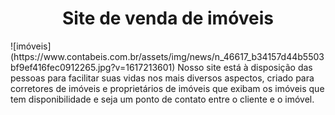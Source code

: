 <h1 align="center"> Site de venda de imóveis </h1>
![imóveis] (https://www.contabeis.com.br/assets/img/news/n_46617_b34157d44b5503bf9ef416fec0912265.jpg?v=1617213601)
Nosso site está à disposição das pessoas para facilitar suas vidas nos mais diversos aspectos, criado para corretores de imóveis e proprietários de imóveis que exibam os imóveis que tem disponibilidade e seja um ponto de contato entre o cliente e o imóvel.
